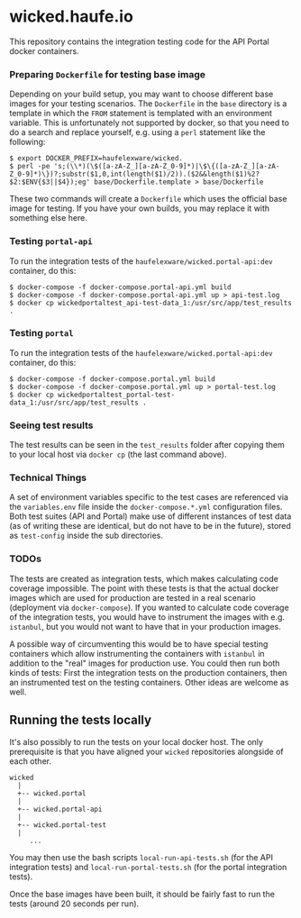 # wicked.haufe.io

This repository contains the integration testing code for the API Portal docker containers.

### Preparing `Dockerfile` for testing base image

Depending on your build setup, you may want to choose different base images for your testing scenarios. The `Dockerfile` in the `base` directory is a template in which the `FROM` statement is templated with an environment variable. This is unfortunately not supported by docker, so that you need to do a search and replace yourself, e.g. using a `perl` statement like the following:

```
$ export DOCKER_PREFIX=haufelexware/wicked.
$ perl -pe 's;(\\*)(\$([a-zA-Z_][a-zA-Z_0-9]*)|\$\{([a-zA-Z_][a-zA-Z_0-9]*)\})?;substr($1,0,int(length($1)/2)).($2&&length($1)%2?$2:$ENV{$3||$4});eg' base/Dockerfile.template > base/Dockerfile
```

These two commands will create a `Dockerfile` which uses the official base image for testing. If you have your own builds, you may replace it with something else here.

### Testing `portal-api`

To run the integration tests of the `haufelexware/wicked.portal-api:dev` container, do this:

```
$ docker-compose -f docker-compose.portal-api.yml build
$ docker-compose -f docker-compose.portal-api.yml up > api-test.log
$ docker cp wickedportaltest_api-test-data_1:/usr/src/app/test_results .
```

### Testing `portal`

To run the integration tests of the `haufelexware/wicked.portal-api:dev` container, do this:

```
$ docker-compose -f docker-compose.portal.yml build
$ docker-compose -f docker-compose.portal.yml up > portal-test.log
$ docker cp wickedportaltest_portal-test-data_1:/usr/src/app/test_results .
```

### Seeing test results

The test results can be seen in the `test_results` folder after copying them to your local host via `docker cp` (the last command above).

### Technical Things

A set of environment variables specific to the test cases are referenced via the `variables.env` file inside the `docker-compose.*.yml` configuration files. Both test suites (API and Portal) make use of different instances of test data (as of writing these are identical, but do not have to be in the future), stored as `test-config` inside the sub directories. 

### TODOs

The tests are created as integration tests, which makes calculating code coverage impossible. The point with these tests is that the actual docker images which are used for production are tested in a real scenario (deployment via `docker-compose`). If you wanted to calculate code coverage of the integration tests, you would have to instrument the images with e.g. `istanbul`, but you would not want to have that in your production images.

A possible way of circumventing this would be to have special testing containers which allow instrumenting the containers with `istanbul` in addition to the "real" images for production use. You could then run both kinds of tests: First the integration tests on the production containers, then an instrumented test on the testing containers. Other ideas are welcome as well. 

## Running the tests locally

It's also possibly to run the tests on your local docker host. The only prerequisite is that you have aligned your `wicked` repositories alongside of each other.

```
wicked
  |
  +-- wicked.portal
  |
  +-- wicked.portal-api
  |
  +-- wicked.portal-test
  |
     ...
```

You may then use the bash scripts `local-run-api-tests.sh` (for the API integration tests) and `local-run-portal-tests.sh` (for the portal integration tests).

Once the base images have been built, it should be fairly fast to run the tests (around 20 seconds per run).